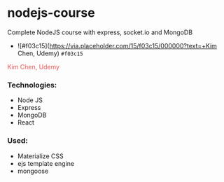 # nodejs-course

Complete NodeJS course with express, socket.io and MongoDB
- ![#f03c15](https://via.placeholder.com/15/f03c15/000000?text=+Kim Chen, Udemy) `#f03c15`
<p style="color:#EB5352;">Kim Chen, Udemy</p>

### Technologies:
- Node JS
- Express
- MongoDB
- React

### Used:
- Materialize CSS
- ejs template engine
- mongoose
